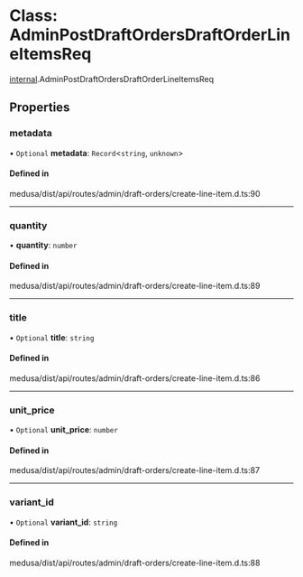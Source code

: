 # Class: AdminPostDraftOrdersDraftOrderLineItemsReq

[internal](../modules/internal-8.md).AdminPostDraftOrdersDraftOrderLineItemsReq

## Properties

### metadata

• `Optional` **metadata**: `Record`<`string`, `unknown`\>

#### Defined in

medusa/dist/api/routes/admin/draft-orders/create-line-item.d.ts:90

___

### quantity

• **quantity**: `number`

#### Defined in

medusa/dist/api/routes/admin/draft-orders/create-line-item.d.ts:89

___

### title

• `Optional` **title**: `string`

#### Defined in

medusa/dist/api/routes/admin/draft-orders/create-line-item.d.ts:86

___

### unit\_price

• `Optional` **unit\_price**: `number`

#### Defined in

medusa/dist/api/routes/admin/draft-orders/create-line-item.d.ts:87

___

### variant\_id

• `Optional` **variant\_id**: `string`

#### Defined in

medusa/dist/api/routes/admin/draft-orders/create-line-item.d.ts:88
